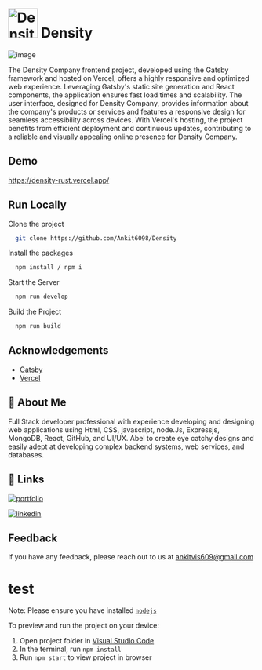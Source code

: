 
# <img src="https://density-rust.vercel.app/frame.svg" width="60" height="60" alt="Density" /> Density

![image](https://github.com/Ankit6098/Density/assets/92246613/c627bb8e-5ba5-428d-95be-ec7a503d0419)

The Density Company frontend project, developed using the Gatsby framework and hosted on Vercel, offers a highly responsive and optimized web experience. Leveraging Gatsby's static site generation and React components, the application ensures fast load times and scalability. The user interface, designed for Density Company, provides information about the company's products or services and features a responsive design for seamless accessibility across devices. With Vercel's hosting, the project benefits from efficient deployment and continuous updates, contributing to a reliable and visually appealing online presence for Density Company.

## Demo

https://density-rust.vercel.app/
## Run Locally

Clone the project

```bash
  git clone https://github.com/Ankit6098/Density
```

Install the packages

```bash
  npm install / npm i
```

Start the Server

```bash
  npm run develop
```

Build the Project

```bash
  npm run build
```
## Acknowledgements

 - [Gatsby](https://www.gatsbyjs.com/docs)
 - [Vercel](https://vercel.com/docs)


## 🚀 About Me

Full Stack developer professional with experience developing and designing web applications using Html, CSS, javascript, node.Js, Expressjs, MongoDB, React, GitHub, and UI/UX. Abel to create eye catchy designs and easily adept at developing complex backend systems, web services, and databases.


## 🔗 Links
[![portfolio](https://img.shields.io/badge/my_portfolio-000?style=for-the-badge&logo=ko-fi&logoColor=white)](https://ankithub.vercel.app/)

[![linkedin](https://img.shields.io/badge/linkedin-0A66C2?style=for-the-badge&logo=linkedin&logoColorwhite=)](https://www.linkedin.com/in/ankit-vishwakarma-6531221b0/)


## Feedback

If you have any feedback, please reach out to us at ankitvis609@gmail.com


  # test

  Note: Please ensure you have installed <code><a href="https://nodejs.org/en/download/">nodejs</a></code>

  To preview and run the project on your device:
  1) Open project folder in <a href="https://code.visualstudio.com/download">Visual Studio Code</a>
  2) In the terminal, run `npm install`
  3) Run `npm start` to view project in browser
  
